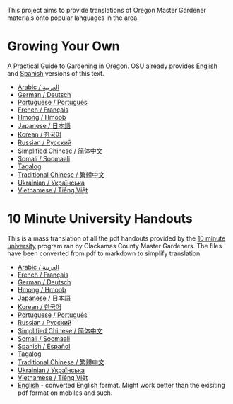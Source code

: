 This project aims to provide translations of Oregon Master Gardener materials onto popular languages in the area. 

# Growing Your Own
A Practical Guide to Gardening in Oregon. 
OSU already provides [English](https://extension.oregonstate.edu/catalog/pub/em-9027-growing-your-own) and [Spanish](https://extension.oregonstate.edu/es/catalog/pub/em-9027-s-su-propio-cultivo) versions of this text. 

* [Arabic / العربية](gyo/ar/gyo.md)
* [German / Deutsch](gyo/de/gyo.md)
* [Portuguese / Português](gyo/pt/gyo.md)
* [French / Français](gyo/fr/gyo.md)
* [Hmong / Hmoob](gyo/hmn/gyo.md)
* [Japanese / 日本語](gyo/ja/gyo.md)
* [Korean / 한국어](gyo/ko/gyo.md)
* [Russian / Русский](gyo/ru/gyo.md)
* [Simplified Chinese / 简体中文](gyo/zh-Hans/gyo.md)
* [Somali / Soomaali](gyo/so/gyo.md)
* [Tagalog](gyo/tag/gyo.md)
* [Traditional Chinese / 繁體中文](gyo/zh-Hant/gyo.md)
* [Ukrainian / Українська](gyo/uk/gyo.md)
* [Vietnamese / Tiếng Việt](gyo/vi/gyo.md)

# 10 Minute University Handouts

This is a mass translation of all the pdf handouts provided by the [10 minute university](https://clackamascountymastergardeners.org/10-minute-university/) program ran by Clackamas County Master Gardeners. The files have been converted from pdf to markdown to simplify translation. 

* [Arabic / العربية](10min/ar/index.md)
* [French / Français](10min/fr/index.md)
* [German / Deutsch](10min/de/index.md)
* [Hmong / Hmoob](10min/hmn/index.md)
* [Japanese / 日本語](10min/ja/index.md)
* [Korean / 한국어](10min/ko/index.md)
* [Portuguese / Português](10min/pt/index.md)
* [Russian / Русский](10min/ru/index.md)
* [Simplified Chinese / 简体中文](10min/zh-Hans/index.md)
* [Somali / Soomaali](10min/so/index.md)
* [Spanish / Español](10min/es/index.md)
* [Tagalog](10min/tag/index.md)
* [Traditional Chinese / 繁體中文](10min/zh-Hant/index.md)
* [Ukrainian / Українська](10min/uk/index.md)
* [Vietnamese / Tiếng Việt](10min/vi/index.md)
* [English](10min/en/index.md) - converted English format. Might work better than the exisiting pdf format on mobiles and such.